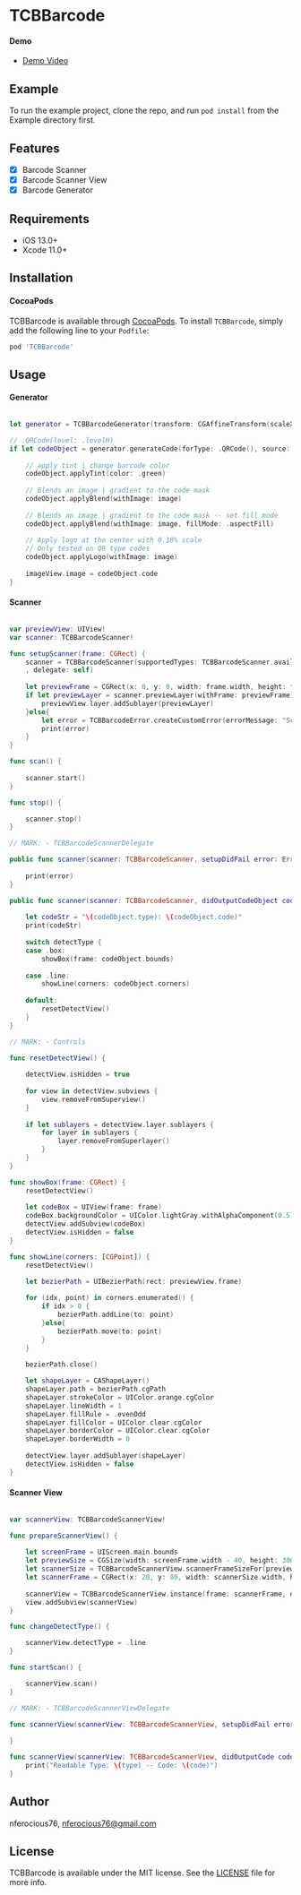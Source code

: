 # TCBBarcode

#### Demo
- [Demo Video](https://youtu.be/HvGyX19VH8Y)

## Example

To run the example project, clone the repo, and run `pod install` from the Example directory first.

## Features

- [x] Barcode Scanner
- [x] Barcode Scanner View
- [x] Barcode Generator

## Requirements

- iOS 13.0+
- Xcode 11.0+

## Installation

#### CocoaPods
TCBBarcode is available through [CocoaPods](https://cocoapods.org). To install `TCBBarcode`, simply add the following line to your `Podfile`:

```ruby
pod 'TCBBarcode'
```
## Usage

#### Generator
```swift

let generator = TCBBarcodeGenerator(transform: CGAffineTransform(scaleX: 10, y: 10))

// .QRCode(level: .levelH)
if let codeObject = generator.generateCode(forType: .QRCode(), source: inputeTxtFld.text!.cleanString) {
 
    // apply tint | change barcode color
    codeObject.applyTint(color: .green)
    
    // Blends an image | gradient to the code mask
    codeObject.applyBlend(withImage: image)
    
    // Blends an image | gradient to the code mask -- set fill mode
    codeObject.applyBlend(withImage: image, fillMode: .aspectFill)
    
    // Apply logo at the center with 0.18% scale
    // Only tested on QR type codes
    codeObject.applyLogo(withImage: image)
    
    imageView.image = codeObject.code
}

```

#### Scanner
```swift

var previewView: UIView!
var scanner: TCBBarcodeScanner!

func setupScanner(frame: CGRect) {
    scanner = TCBBarcodeScanner(supportedTypes: TCBBarcodeScanner.availableTypes, playSoundOnSuccess: true
    , delegate: self)
    
    let previewFrame = CGRect(x: 0, y: 0, width: frame.width, height: frame.height - TCBBarcodeScannerView.codeLblHeight)
    if let previewLayer = scanner.previewLayer(withFrame: previewFrame) {
        previewView.layer.addSublayer(previewLayer)
    }else{
        let error = TCBBarcodeError.createCustomError(errorMessage: "Scanner preview configuration failed")
        print(error)
    }
}

func scan() {
    
    scanner.start()
}

func stop() {

    scanner.stop()
}

// MARK: - TCBBarcodeScannerDelegate

public func scanner(scanner: TCBBarcodeScanner, setupDidFail error: Error) {
    
    print(error)
}

public func scanner(scanner: TCBBarcodeScanner, didOutputCodeObject codeObject: TCBBarcodeScanner.CodeObject) {
    
    let codeStr = "\(codeObject.type): \(codeObject.code)"
    print(codeStr)
    
    switch detectType {
    case .box:
        showBox(frame: codeObject.bounds)
        
    case .line:
        showLine(corners: codeObject.corners)
        
    default:
        resetDetectView()
    }
}

// MARK: - Controls

func resetDetectView() {
    
    detectView.isHidden = true
    
    for view in detectView.subviews {
        view.removeFromSuperview()
    }
    
    if let sublayers = detectView.layer.sublayers {
        for layer in sublayers {
            layer.removeFromSuperlayer()
        }
    }
}

func showBox(frame: CGRect) {
    resetDetectView()
    
    let codeBox = UIView(frame: frame)
    codeBox.backgroundColor = UIColor.lightGray.withAlphaComponent(0.5)
    detectView.addSubview(codeBox)
    detectView.isHidden = false
}

func showLine(corners: [CGPoint]) {
    resetDetectView()
    
    let bezierPath = UIBezierPath(rect: previewView.frame)

    for (idx, point) in corners.enumerated() {
        if idx > 0 {
            bezierPath.addLine(to: point)
        }else{
            bezierPath.move(to: point)
        }
    }
    
    bezierPath.close()

    let shapeLayer = CAShapeLayer()
    shapeLayer.path = bezierPath.cgPath
    shapeLayer.strokeColor = UIColor.orange.cgColor
    shapeLayer.lineWidth = 1
    shapeLayer.fillRule = .evenOdd
    shapeLayer.fillColor = UIColor.clear.cgColor
    shapeLayer.borderColor = UIColor.clear.cgColor
    shapeLayer.borderWidth = 0
    
    detectView.layer.addSublayer(shapeLayer)
    detectView.isHidden = false
}

```

#### Scanner View
```swift

var scannerView: TCBBarcodeScannerView!

func prepareScannerView() {
    
    let screenFrame = UIScreen.main.bounds
    let previewSize = CGSize(width: screenFrame.width - 40, height: 300)
    let scannerSize = TCBBarcodeScannerView.scannerFrameSizeFor(previewFrameSize: previewSize)
    let scannerFrame = CGRect(x: 20, y: 80, width: scannerSize.width, height: scannerSize.height)
    
    scannerView = TCBBarcodeScannerView.instance(frame: scannerFrame, delegate: self)
    view.addSubview(scannerView)
}

func changeDetectType() {

    scannerView.detectType = .line
}

func startScan() {

    scannerView.scan()
}

// MARK: - TCBBarcodeScannerViewDelegate

func scannerView(scannerView: TCBBarcodeScannerView, setupDidFail error: Error) {
    
}

func scannerView(scannerView: TCBBarcodeScannerView, didOutputCode code: String, codeType type: String) {
    print("Readable Type: \(type) -- Code: \(code)")
}

```

## Author

nferocious76, nferocious76@gmail.com

## License

TCBBarcode is available under the MIT license. See the [LICENSE](https://github.com/TheCodingBug/TCBBarcode/blob/master/LICENSE) file for more info.
